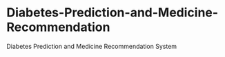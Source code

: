 # Diabetes-Prediction-and-Medicine-Recommendation
Diabetes Prediction and Medicine Recommendation System

